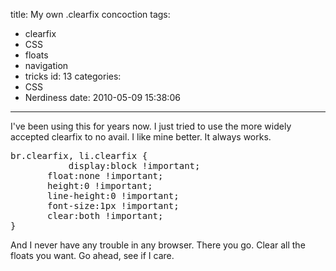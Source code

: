 title: My own .clearfix concoction
tags:
  - clearfix
  - CSS
  - floats
  - navigation
  - tricks
id: 13
categories:
  - CSS
  - Nerdiness
date: 2010-05-09 15:38:06
---

I've been using this for years now. I just tried to use the more widely accepted clearfix to no avail. I like mine better. It always works.

<pre>br.clearfix, li.clearfix {
       	   display:block !important;
	   float:none !important;
	   height:0 !important;
	   line-height:0 !important;
	   font-size:1px !important;
	   clear:both !important;
}
</pre>

And I never have any trouble in any browser. There you go. Clear all the floats you want. Go ahead, see if I care.